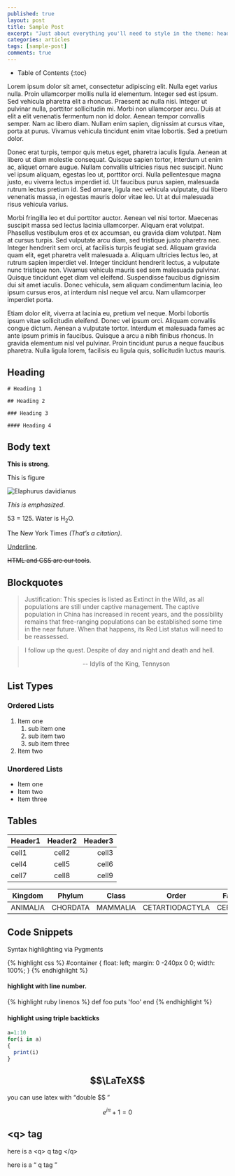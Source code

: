```yaml
---
published: true
layout: post
title: Sample Post
excerpt: "Just about everything you'll need to style in the theme: headings, paragraphs, blockquotes, tables, code blocks, and more."
categories: articles
tags: [sample-post]
comments: true
---
```


* Table of Contents
{:toc}


Lorem ipsum dolor sit amet, consectetur adipiscing elit. Nulla eget varius nulla. Proin ullamcorper mollis nulla id elementum. Integer sed est ipsum. Sed vehicula pharetra elit a rhoncus. Praesent ac nulla nisi. Integer ut pulvinar nulla, porttitor sollicitudin mi. Morbi non ullamcorper arcu. Duis at elit a elit venenatis fermentum non id dolor. Aenean tempor convallis semper. Nam ac libero diam. Nullam enim sapien, dignissim at cursus vitae, porta at purus. Vivamus vehicula tincidunt enim vitae lobortis. Sed a pretium dolor.

Donec erat turpis, tempor quis metus eget, pharetra iaculis ligula. Aenean at libero ut diam molestie consequat. Quisque sapien tortor, interdum ut enim ac, aliquet ornare augue. Nullam convallis ultricies risus nec suscipit. Nunc vel ipsum aliquam, egestas leo ut, porttitor orci. Nulla pellentesque magna justo, eu viverra lectus imperdiet id. Ut faucibus purus sapien, malesuada rutrum lectus pretium id. Sed ornare, ligula nec vehicula vulputate, dui libero venenatis massa, in egestas mauris dolor vitae leo. Ut at dui malesuada risus vehicula varius.

Morbi fringilla leo et dui porttitor auctor. Aenean vel nisi tortor. Maecenas suscipit massa sed lectus lacinia ullamcorper. Aliquam erat volutpat. Phasellus vestibulum eros et ex accumsan, eu gravida diam volutpat. Nam at cursus turpis. Sed vulputate arcu diam, sed tristique justo pharetra nec. Integer hendrerit sem orci, at facilisis turpis feugiat sed. Aliquam gravida quam elit, eget pharetra velit malesuada a. Aliquam ultricies lectus leo, at rutrum sapien imperdiet vel. Integer tincidunt hendrerit lectus, a vulputate nunc tristique non. Vivamus vehicula mauris sed sem malesuada pulvinar. Quisque tincidunt eget diam vel eleifend. Suspendisse faucibus dignissim dui sit amet iaculis. Donec vehicula, sem aliquam condimentum lacinia, leo ipsum cursus eros, at interdum nisl neque vel arcu. Nam ullamcorper imperdiet porta.

Etiam dolor elit, viverra at lacinia eu, pretium vel neque. Morbi lobortis ipsum vitae sollicitudin eleifend. Donec vel ipsum orci. Aliquam convallis congue dictum. Aenean a vulputate tortor. Interdum et malesuada fames ac ante ipsum primis in faucibus. Quisque a arcu a nibh finibus rhoncus. In gravida elementum nisl vel pulvinar. Proin tincidunt purus a neque faucibus pharetra. Nulla ligula lorem, facilisis eu ligula quis, sollicitudin luctus mauris.



## Heading

~~~
# Heading 1

## Heading 2

### Heading 3

#### Heading 4
~~~



## Body text

**This is strong**.

This is figure

![Elaphurus davidianus](https://i.imgur.com/Mdc4szJl.jpg "Père David's deer")

*This is emphasized*.

 53 = 125. Water is H<sub>2</sub>O.

The New York Times <cite>(That’s a citation)</cite>.

<u>Underline</u>.


<del>HTML and CSS are our tools</del>.

## Blockquotes

> Justification:
> This species is listed as Extinct in the Wild, as all populations are still under captive management. The captive population in China has increased in recent years, and the possibility remains that free-ranging populations can be established some time in the near future. When that happens, its Red List status will need to be reassessed.

> I follow up the quest. Despite of day and night and death and hell.
> <center> -- Idylls of the King, Tennyson </center>



## List Types

### Ordered Lists

1. Item one
   1. sub item one
   2. sub item two
   3. sub item three
2. Item two

### Unordered Lists

* Item one
* Item two
* Item three

## Tables

| Header1 | Header2 | Header3 |
|:--------|:-------:|--------:|
| cell1   | cell2   | cell3   |
| cell4   | cell5   | cell6   |
| cell7   | cell8   | cell9   |


| Kingdom | Phylum  | Class | Order | Family |
|:------:|:------:|:------:|:------:|:------:|
|ANIMALIA|CHORDATA|MAMMALIA|CETARTIODACTYLA|CERVIDAE|


## Code Snippets

Syntax highlighting via Pygments

{% highlight css %}
#container {
  float: left;
  margin: 0 -240px 0 0;
  width: 100%;
}
{% endhighlight %}


#### highlight with line number.

{% highlight ruby linenos  %}
def foo
  puts 'foo'
end
{% endhighlight %}


#### highlight using triple backticks

```r
a=1:10
for(i in a)
{
  print(i)
}


```

## $$\LaTeX$$

you can use latex with <q>double $$ </q>

$$e^{i\pi}+1=0$$


## \<q\> tag

here is a \<q\> q tag \</q\>


here is a <q> q tag </q>
